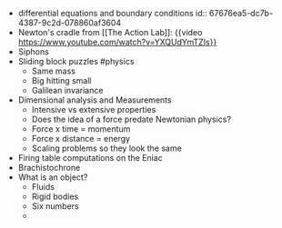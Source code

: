 - differential equations and boundary conditions
  id:: 67676ea5-dc7b-4387-9c2d-078860af3604
- Newton's cradle from [[The Action Lab]]: {{video https://www.youtube.com/watch?v=YXQUdYmTZIs}}
- Siphons
- Sliding block puzzles #physics
	- Same mass
	- Big hitting small
	- Galilean invariance
- Dimensional analysis and Measurements
	- Intensive vs extensive properties
	- Does the idea of a force predate Newtonian physics?
	- Force x time = momentum
	- Force x distance = energy
	- Scaling problems so they look the same
- Firing table computations on the Eniac
- Brachistochrone
- What is an object?
	- Fluids
	- Rigid bodies
	- Six numbers
	-